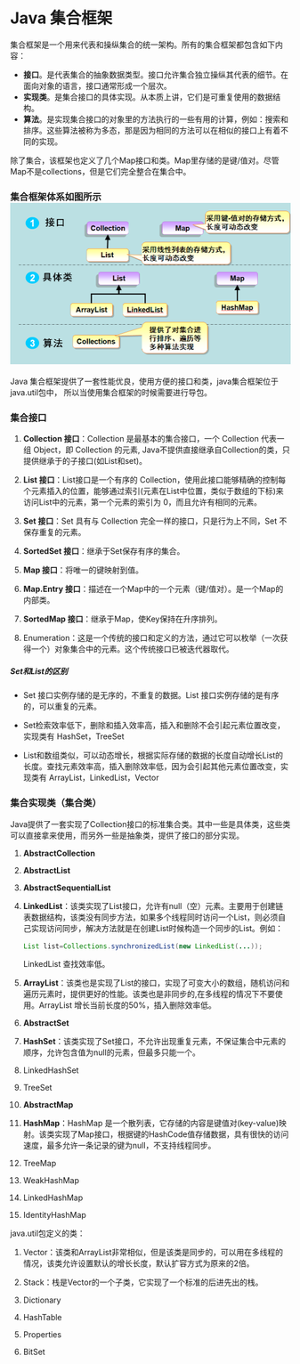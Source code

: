 # Java 集合框架

集合框架是一个用来代表和操纵集合的统一架构。所有的集合框架都包含如下内容：

* **接口**。是代表集合的抽象数据类型。接口允许集合独立操纵其代表的细节。在面向对象的语言，接口通常形成一个层次。
* **实现类**。是集合接口的具体实现。从本质上讲，它们是可重复使用的数据结构。
* **算法**。是实现集合接口的对象里的方法执行的一些有用的计算，例如：搜索和排序。这些算法被称为多态，那是因为相同的方法可以在相似的接口上有着不同的实现。

除了集合，该框架也定义了几个Map接口和类。Map里存储的是键/值对。尽管Map不是collections，但是它们完全整合在集合中。

### 集合框架体系如图所示![](/assets/集合框架体系图.png)

Java 集合框架提供了一套性能优良，使用方便的接口和类，java集合框架位于java.util包中， 所以当使用集合框架的时候需要进行导包。

### 集合接口

1. **Collection 接口**：Collection 是最基本的集合接口，一个 Collection 代表一组 Object，即 Collection 的元素, Java不提供直接继承自Collection的类，只提供继承于的子接口\(如List和set\)。

2. **List 接口**：List接口是一个有序的 Collection，使用此接口能够精确的控制每个元素插入的位置，能够通过索引\(元素在List中位置，类似于数组的下标\)来访问List中的元素，第一个元素的索引为 0，而且允许有相同的元素。

3. **Set 接口**：Set 具有与 Collection 完全一样的接口，只是行为上不同，Set 不保存重复的元素。

4. **SortedSet 接口**：继承于Set保存有序的集合。

5. **Map 接口**：将唯一的键映射到值。

6. **Map.Entry 接口**：描述在一个Map中的一个元素（键/值对）。是一个Map的内部类。

7. **SortedMap 接口**：继承于Map，使Key保持在升序排列。

8. Enumeration：这是一个传统的接口和定义的方法，通过它可以枚举（一次获得一个）对象集合中的元素。这个传统接口已被迭代器取代。

##### Set和List的区别

* Set 接口实例存储的是无序的，不重复的数据。List 接口实例存储的是有序的，可以重复的元素。

* Set检索效率低下，删除和插入效率高，插入和删除不会引起元素位置改变，实现类有 HashSet，TreeSet

* List和数组类似，可以动态增长，根据实际存储的数据的长度自动增长List的长度。查找元素效率高，插入删除效率低，因为会引起其他元素位置改变，实现类有 ArrayList，LinkedList，Vector

### 集合实现类（集合类）

Java提供了一套实现了Collection接口的标准集合类。其中一些是具体类，这些类可以直接拿来使用，而另外一些是抽象类，提供了接口的部分实现。

1. **AbstractCollection**

2. **AbstractList**

3. **AbstractSequentialList**

4. **LinkedList**：该类实现了List接口，允许有null（空）元素。主要用于创建链表数据结构，该类没有同步方法，如果多个线程同时访问一个List，则必须自己实现访问同步，解决方法就是在创建List时候构造一个同步的List。例如：

   ```java
   List list=Collections.synchronizedList(new LinkedList(...));
   ```

   LinkedList 查找效率低。

5. **ArrayList**：该类也是实现了List的接口，实现了可变大小的数组，随机访问和遍历元素时，提供更好的性能。该类也是非同步的,在多线程的情况下不要使用。ArrayList 增长当前长度的50%，插入删除效率低。

6. **AbstractSet**

7. **HashSet**：该类实现了Set接口，不允许出现重复元素，不保证集合中元素的顺序，允许包含值为null的元素，但最多只能一个。

8. LinkedHashSet

9. TreeSet

10. **AbstractMap**

11. **HashMap**：HashMap 是一个散列表，它存储的内容是键值对\(key-value\)映射。该类实现了Map接口，根据键的HashCode值存储数据，具有很快的访问速度，最多允许一条记录的键为null，不支持线程同步。

12. TreeMap

13. WeakHashMap

14. LinkedHashMap

15. IdentityHashMap

java.util包定义的类：

1. Vector：该类和ArrayList非常相似，但是该类是同步的，可以用在多线程的情况，该类允许设置默认的增长长度，默认扩容方式为原来的2倍。

2. Stack：栈是Vector的一个子类，它实现了一个标准的后进先出的栈。

3. Dictionary

4. HashTable

5. Properties

6. BitSet



